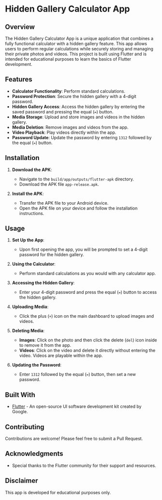 # Hidden Gallery Calculator App

## Overview
The Hidden Gallery Calculator App is a unique application that combines a fully functional calculator with a hidden gallery feature. This app allows users to perform regular calculations while securely storing and managing their private photos and videos. This project is built using Flutter and is intended for educational purposes to learn the basics of Flutter development.

## Features
- **Calculator Functionality**: Perform standard calculations.
- **Password Protection**: Secure the hidden gallery with a 4-digit password.
- **Hidden Gallery Access**: Access the hidden gallery by entering the saved password and pressing the equal (`=`) button.
- **Media Storage**: Upload and store images and videos in the hidden gallery.
- **Media Deletion**: Remove images and videos from the app.
- **Video Playback**: Play videos directly within the app.
- **Password Update**: Update the password by entering `1312` followed by the equal (`=`) button.

## Installation
1. **Download the APK**:
   - Navigate to the `build/app/outputs/flutter-apk` directory.
   - Download the APK file `app-release.apk`.

2. **Install the APK**:
   - Transfer the APK file to your Android device.
   - Open the APK file on your device and follow the installation instructions.

## Usage
1. **Set Up the App**:
   - Upon first opening the app, you will be prompted to set a 4-digit password for the hidden gallery.

2. **Using the Calculator**:
   - Perform standard calculations as you would with any calculator app.

3. **Accessing the Hidden Gallery**:
   - Enter your 4-digit password and press the equal (`=`) button to access the hidden gallery.

4. **Uploading Media**:
   - Click the plus (`+`) icon on the main dashboard to upload images and videos.

5. **Deleting Media**:
   - **Images**: Click on the photo and then click the delete (`del`) icon inside to remove it from the app.
   - **Videos**: Click on the video and delete it directly without entering the video. Videos are playable within the app.

6. **Updating the Password**:
   - Enter `1312` followed by the equal (`=`) button, then set a new password.


## Built With
- [Flutter](https://flutter.dev/) - An open-source UI software development kit created by Google.

## Contributing
Contributions are welcome! Please feel free to submit a Pull Request.


## Acknowledgments
- Special thanks to the Flutter community for their support and resources.

## Disclaimer
This app is developed for educational purposes only.
